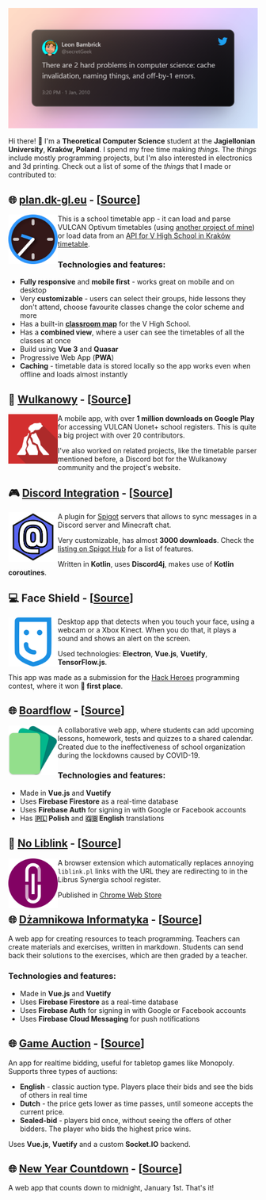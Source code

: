![Two hard problems](assets/two-hard-problems.png)

Hi there! 👋
I'm a **Theoretical Computer Science** student at the **Jagiellonian University**, **Kraków, Poland**. I spend my free time making *things*. The *things* include mostly programming projects, but I'm also interested in electronics and 3d printing. Check out a list of some of the *things* that I made or contributed to:

## 🌐 [plan.dk-gl.eu](https://plan.dk-gl.eu) - [[Source](https://github.com/dominik-korsa/timetable)]
<img align="left" width="100" height="100" src="./assets/timetable.png" alt="Timetable logo">

This is a school timetable app - it can load and parse VULCAN Optivum timetables (using [another project of mine](https://github.com/wulkanowy/timetable-parser-js)) or load data from an [API for V High School in Kraków timetable](https://github.com/cloud11665/vlott).

### Technologies and features:
- **Fully responsive** and **mobile first** - works great on mobile and on desktop
- Very **customizable** - users can select their groups, hide lessons they don't attend, choose favourite classes change the color scheme and more
- Has a built-in [**classroom map**](https://plan.dk-gl.eu/v-lo/room) for the V High School. 
- Has a **combined view**, where a user can see the timetables of all the classes at once
- Build using **Vue 3** and **Quasar**
- Progressive Web App (**PWA**)
- **Caching** - timetable data is stored locally so the app works even when offline and loads almost instantly

## 📱 [Wulkanowy](https://wulkanowy.github.io/) - [[Source](https://github.com/wulkanowy/wulkanowy/blob/develop/README.en.md)]
<img align="left" width="100" height="100" src="./assets/wulkanowy.png" alt="Wulkanowy logo">

A mobile app, with over **1 million downloads on Google Play** for accessing VULCAN Uonet+ school registers. This is quite a big project with over 20 contributors.

I've also worked on related projects, like the timetable parser mentioned before, a Discord bot for the Wulkanowy community and the project's website. 

## 🎮 [Discord Integration](https://www.spigotmc.org/resources/discord-integration.91088/) - [[Source](https://github.com/dominik-korsa/discord-integration)]
<img align="left" width="100" height="100" src="./assets/discord-integration.png" alt="Discord Integration logo">

A plugin for [Spigot](https://www.spigotmc.org/) servers that allows to sync messages in a Discord server and Minecraft chat.

Very customizable, has almost **3000 downloads**. Check the [listing on Spigot Hub](https://www.spigotmc.org/resources/discord-integration.91088/) for a list of features.

Written in **Kotlin**, uses **Discord4j**, makes use of **Kotlin coroutines**.

## 💻 Face Shield - [[Source](https://github.com/szczurzy-torpedowiec/faceshield)]
<img align="left" width="100" height="100" src="./assets/face-shield.png" alt="Face Shield logo">

Desktop app that detects when you touch your face, using a webcam or a Xbox Kinect. When you do that, it plays a sound and shows an alert on the screen. 

Used technologies: **Electron**, **Vue.js**, **Vuetify**, **TensorFlow.js**.

This app was made as a submission for the [Hack Heroes](https://hackheroes.pl/) programming contest, where it won **🥇 first place**.

## 🌐 [Boardflow](https://boardflow.doteq.cf/) - [[Source](https://github.com/doteq/boardflow)]
<img align="left" width="100" height="100" src="./assets/boardflow.png" alt="Boardflow logo">

A collaborative web app, where students can add upcoming lessons, homework, tests and quizzes to a shared calendar. Created due to the ineffectiveness of school organization during the lockdowns caused by COVID-19.

### Technologies and features:
- Made in **Vue.js** and **Vuetify**
- Uses **Firebase Firestore** as a real-time database
- Uses **Firebase Auth** for signing in with Google or Facebook accounts
- Has **🇵🇱 Polish** and **🇬🇧 English** translations

## 🔧 [No Liblink](https://chrome.google.com/webstore/detail/no-liblink/eljkcbiebkmpkkccdlmookjjliefneep?hl=pl) - [[Source](https://github.com/dominik-korsa/no-liblink)]
<img align="left" width="100" height="100" src="./assets/no-liblink.png" alt="No Liblink logo">

A browser extension which automatically replaces annoying `liblink.pl` links with the URL they are redirecting to in the Librus Synergia school register.

Published in [Chrome Web Store](https://chrome.google.com/webstore/detail/no-liblink/eljkcbiebkmpkkccdlmookjjliefneep?hl=pl)

## 🌐 [Dżamnikowa Informatyka](https://dzamnikowa-informatyka.web.app/) - [[Source](https://github.com/dominik-korsa/dzamnikowa-informatyka)]
A web app for creating resources to teach programming. Teachers can create materials and exercises, written in markdown. Students can send back their solutions to the exercises, which are then graded by a teacher.

### Technologies and features:
- Made in **Vue.js** and **Vuetify**
- Uses **Firebase Firestore** as a real-time database
- Uses **Firebase Auth** for signing in with Google or Facebook accounts
- Uses **Firebase Cloud Messaging** for push notifications

## 🌐 [Game Auction](https://auction.dk-gl.eu/) - [[Source](https://github.com/dominik-korsa/game-auction)]
An app for realtime bidding, useful for tabletop games like Monopoly. Supports three types of auctions:
- **English** - classic auction type. Players place their bids and see the bids of others in real time
- **Dutch** - the price gets lower as time passes, until someone accepts the current price.
- **Sealed-bid** - players bid once, without seeing the offers of other bidders. The player who bids the highest price wins.

Uses **Vue.js**, **Vuetify** and a custom **Socket.IO** backend.

## 🌐 [New Year Countdown](https://dominik-korsa.github.io/new-year-countdown/) - [[Source](https://github.com/dominik-korsa/new-year-countdown)]
A web app that counts down to midnight, January 1st. That's it!
